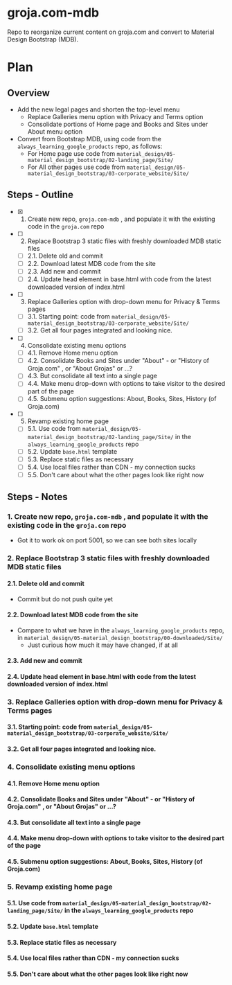 # groja.com-mdb

Repo to reorganize current content on groja.com and convert to Material Design Bootstrap (MDB).

# Plan

## Overview

- Add the new legal pages and shorten the top-level menu
  - Replace Galleries menu option with Privacy and Terms option
  - Consolidate portions of Home page and Books and Sites under About menu option
- Convert from Bootstrap MDB, using code from the `always_learning_google_products` repo, as follows:
  - For Home page use code from `material_design/05-material_design_bootstrap/02-landing_page/Site/`
  - For All other pages use code from `material_design/05-material_design_bootstrap/03-corporate_website/Site/`

## Steps - Outline

- [x] 1. Create new repo, `groja.com-mdb` , and populate it with the existing code in the `groja.com` repo

- [ ] 2. Replace Bootstrap 3 static files with freshly downloaded MDB static files
  - [ ] 2.1. Delete old and commit
  - [ ] 2.2. Download latest MDB code from the site
  - [ ] 2.3. Add new and commit
  - [ ] 2.4. Update head element in base.html with code from the latest downloaded version of index.html

- [ ] 3. Replace Galleries option with drop-down menu for Privacy & Terms pages
  - [ ] 3.1. Starting point: code from `material_design/05-material_design_bootstrap/03-corporate_website/Site/`
  - [ ] 3.2. Get all four pages integrated and looking nice.

- [ ] 4. Consolidate existing menu options
  - [ ] 4.1. Remove Home menu option
  - [ ] 4.2. Consolidate Books and Sites under "About" - or "History of Groja.com" , or "About Grojas" or ...?
  - [ ] 4.3. But consolidate all text into a single page
  - [ ] 4.4. Make menu drop-down with options to take visitor to the desired part of the page
  - [ ] 4.5. Submenu option suggestions: About, Books, Sites, History (of Groja.com)

- [ ] 5. Revamp existing home page
  - [ ] 5.1. Use code from `material_design/05-material_design_bootstrap/02-landing_page/Site/` in the `always_learning_google_products` repo
  - [ ] 5.2. Update `base.html` template
  - [ ] 5.3. Replace static files as necessary
  - [ ] 5.4. Use local files rather than CDN - my connection sucks
  - [ ] 5.5. Don't care about what the other pages look like right now

## Steps - Notes

### 1. Create new repo, `groja.com-mdb` , and populate it with the existing code in the `groja.com` repo

- Got it to work ok on port 5001, so we can see both sites locally

### 2. Replace Bootstrap 3 static files with freshly downloaded MDB static files

#### 2.1. Delete old and commit

- Commit but do not push quite yet

#### 2.2. Download latest MDB code from the site

- Compare to what we have in the `always_learning_google_products` repo, in `material_design/05-material_design_bootstrap/00-downloaded/Site/`
  - Just curious how much it may have changed, if at all

#### 2.3. Add new and commit

#### 2.4. Update head element in base.html with code from the latest downloaded version of index.html

### 3. Replace Galleries option with drop-down menu for Privacy & Terms pages

#### 3.1. Starting point: code from `material_design/05-material_design_bootstrap/03-corporate_website/Site/`

#### 3.2. Get all four pages integrated and looking nice.

### 4. Consolidate existing menu options

#### 4.1. Remove Home menu option

#### 4.2. Consolidate Books and Sites under "About" - or "History of Groja.com" , or "About Grojas" or ...?

#### 4.3. But consolidate all text into a single page

#### 4.4. Make menu drop-down with options to take visitor to the desired part of the page

#### 4.5. Submenu option suggestions: About, Books, Sites, History (of Groja.com)

### 5. Revamp existing home page

#### 5.1. Use code from `material_design/05-material_design_bootstrap/02-landing_page/Site/` in the `always_learning_google_products` repo

#### 5.2. Update `base.html` template

#### 5.3. Replace static files as necessary

#### 5.4. Use local files rather than CDN - my connection sucks

#### 5.5. Don't care about what the other pages look like right now


